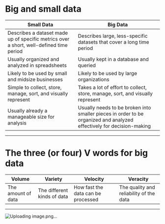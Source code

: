 # Big and small data

| Small Data | Big Data |
|----------|----------|
| Describes a dataset made up of specific metrics over a short, well-defined time period | Describes large, less-specific datasets that cover a long time period |
| Usually organized and analyzed in spreadsheets | Usually kept in a database and queried |
| Likely to be used by small and midsize businesses | Likely to be used by large organizations | 
| Simple to collect, store, manage, sort, and visually represent | Takes a lot of effort to collect, store, manage, sort, and visually represent |
| Usually already a manageable size for analysis | Usually needs to be broken into smaller pieces in order to be organized and analyzed effectively for decision-making |

---

# The three (or four) V words for big data

| Volume | Variety | Velocity | Veracity |
|----------|----------|----------|----------|
| The amount of data | The different kinds of data  | How fast the data can be processed | The quality and reliability of the data |

---
![Uploading image.png…]()
